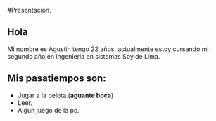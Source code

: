 #Presentación.                                                                                                               
   ## Hola

  Mi nombre es Agustin tengo 22 años, actualmente estoy cursando mi segundo año en ingenieria en sistemas
  Soy de Lima.
  
  ## Mis pasatiempos son:
  * Jugar a la pelota.(**aguante boca**)
  * Leer.
  * Algun juego de la pc.
  
